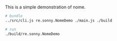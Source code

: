 This is a simple demonstration of nome.

```sh
# bundle
../src/cli.js re.sonny.NomeDemo ./main.js ./build

# run
./build/re.sonny.NomeDemo
```
